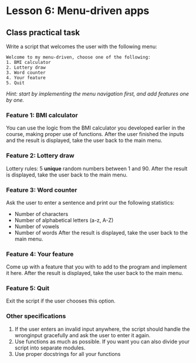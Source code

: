 # Lesson 6: Menu-driven apps

<!--
2.7.Interactive applications 
2.7.1. Overview of interactive applications. 
2.7.2. Building a simple interactive application.
-->

## Class practical task
Write a script that welcomes the user with the following menu:
~~~
Welcome to my menu-driven, choose one of the following:
1. BMI calculator
2. Lottery draw
3. Word counter
4. Your feature
5. Quit
~~~
*Hint: start by implementing the menu navigation first, and add features one by one.*

### Feature 1: BMI calculator
You can use the logic from the BMI calculator you developed earlier in the course, making proper use of functions. After the user finished the inputs and the result is displayed, take the user back to the main menu.


### Feature 2: Lottery draw
Lottery rules: 5 **unique** random numbers between 1 and 90. After the result is displayed, take the user back to the main menu.

### Feature 3: Word counter
Ask the user to enter a sentence and print our the following statistics:
* Number of characters
* Number of alphabetical letters (a-z, A-Z)
* Number of vowels
* Number of words
After the result is displayed, take the user back to the main menu.

### Feature 4: Your feature
Come up with a feature that you with to add to the program and implement it here. After the result is displayed, take the user back to the main menu.

### Feature 5: Quit
Exit the script if the user chooses this option.

### Other specifications
1. If the user enters an invalid input anywhere, the script should handle the wronginput gracefully and ask the user to enter it again.
1. Use functions as much as possible. If you want you can also divide your script into separate modules.
2. Use proper docstrings for all your functions
